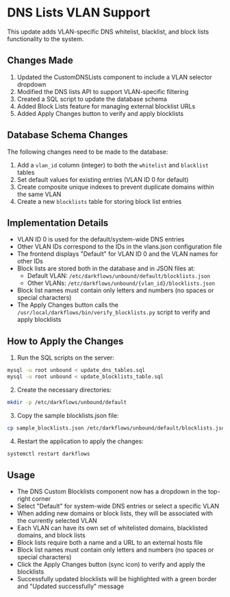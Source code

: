 # DNS Lists VLAN Support

This update adds VLAN-specific DNS whitelist, blacklist, and block lists functionality to the system.

## Changes Made

1. Updated the CustomDNSLists component to include a VLAN selector dropdown
2. Modified the DNS lists API to support VLAN-specific filtering
3. Created a SQL script to update the database schema
4. Added Block Lists feature for managing external blocklist URLs
5. Added Apply Changes button to verify and apply blocklists

## Database Schema Changes

The following changes need to be made to the database:

1. Add a `vlan_id` column (integer) to both the `whitelist` and `blacklist` tables
2. Set default values for existing entries (VLAN ID 0 for default)
3. Create composite unique indexes to prevent duplicate domains within the same VLAN
4. Create a new `blocklists` table for storing block list entries

## Implementation Details

- VLAN ID 0 is used for the default/system-wide DNS entries
- Other VLAN IDs correspond to the IDs in the vlans.json configuration file
- The frontend displays "Default" for VLAN ID 0 and the VLAN names for other IDs
- Block lists are stored both in the database and in JSON files at:
  - Default VLAN: `/etc/darkflows/unbound/default/blocklists.json`
  - Other VLANs: `/etc/darkflows/unbound/{vlan_id}/blocklists.json`
- Block list names must contain only letters and numbers (no spaces or special characters)
- The Apply Changes button calls the `/usr/local/darkflows/bin/verify_blocklists.py` script to verify and apply blocklists

## How to Apply the Changes

1. Run the SQL scripts on the server:

```bash
mysql -u root unbound < update_dns_tables.sql
mysql -u root unbound < update_blocklists_table.sql
```

2. Create the necessary directories:

```bash
mkdir -p /etc/darkflows/unbound/default
```

3. Copy the sample blocklists.json file:

```bash
cp sample_blocklists.json /etc/darkflows/unbound/default/blocklists.json
```

4. Restart the application to apply the changes:

```bash
systemctl restart darkflows
```

## Usage

- The DNS Custom Blocklists component now has a dropdown in the top-right corner
- Select "Default" for system-wide DNS entries or select a specific VLAN
- When adding new domains or block lists, they will be associated with the currently selected VLAN
- Each VLAN can have its own set of whitelisted domains, blacklisted domains, and block lists
- Block lists require both a name and a URL to an external hosts file
- Block list names must contain only letters and numbers (no spaces or special characters)
- Click the Apply Changes button (sync icon) to verify and apply the blocklists
- Successfully updated blocklists will be highlighted with a green border and "Updated successfully" message 